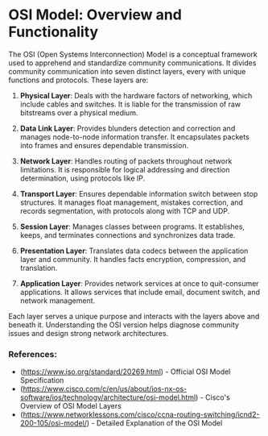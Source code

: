 # OSI Model: Overview and Functionality

The OSI (Open Systems Interconnection) Model is a conceptual framework used to apprehend and standardize community communications. It divides community communication into seven distinct layers, every with unique functions and protocols. These layers are:

1. **Physical Layer**: Deals with the hardware factors of networking, which include cables and switches. It is liable for the transmission of raw bitstreams over a physical medium.
   
2. **Data Link Layer**: Provides blunders detection and correction and manages node-to-node information transfer. It encapsulates packets into frames and ensures dependable transmission.
   
3. **Network Layer**: Handles routing of packets throughout network limitations. It is responsible for logical addressing and direction determination, using protocols like IP.
   
4. **Transport Layer**: Ensures dependable information switch between stop structures. It manages float management, mistakes correction, and records segmentation, with protocols along with TCP and UDP.
   
5. **Session Layer**: Manages classes between programs. It establishes, keeps, and terminates connections and synchronizes data trade.
   
6. **Presentation Layer**: Translates data codecs between the application layer and community. It handles facts encryption, compression, and translation.
   
7. **Application Layer**: Provides network services at once to quit-consumer applications. It allows services that include email, document switch, and network management.

Each layer serves a unique purpose and interacts with the layers above and beneath it. Understanding the OSI version helps diagnose community issues and design strong network architectures.

### References:
* (https://www.iso.org/standard/20269.html) - Official OSI Model Specification
* (https://www.cisco.com/c/en/us/about/ios-nx-os-software/ios/technology/architecture/osi-model.html) - Cisco's Overview of OSI Model Layers
* (https://www.networklessons.com/cisco/ccna-routing-switching/icnd2-200-105/osi-model/) - Detailed Explanation of the OSI Model

